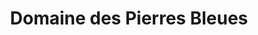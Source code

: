 ---
title: "Domaine des Pierres Bleues"
url: /villerouge-termenes/domaine-des-pierres-bleues/
shop: vin
---
